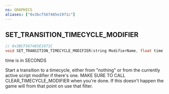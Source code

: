 ```yaml
---
ns: GRAPHICS
aliases: ["0x3bcf567485e1971c"]
---
```

## SET_TRANSITION_TIMECYCLE_MODIFIER

```c
// 0x3BCF567485E1971C
void SET_TRANSITION_TIMECYCLE_MODIFIER(string ModifierName, float time);
```

time is in SECONDS

Start a transition to a timecycle, either from "nothing" or from the currently active script modifier if there's one. MAKE SURE TO CALL CLEAR_TIMECYCLE_MODIFIER when you're done. If this doesn't happen the game will from that point on use that filter.

